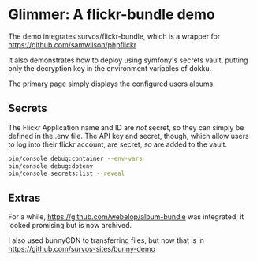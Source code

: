 # Glimmer: A flickr-bundle demo

The demo integrates survos/flickr-bundle, which is a wrapper for https://github.com/samwilson/phpflickr

It also demonstrates how to deploy using symfony's secrets vault, putting only the decryption key in the environment variables of dokku.

The primary page simply displays the configured users albums.  

## Secrets



The Flickr Application name and ID are _not_ secret, so they can simply be defined in the .env file.
The API key and secret, though, which allow users to log into their flickr account, are secret, so are added to the vault.



```bash
bin/console debug:container --env-vars
bin/console debug:dotenv
bin/console secrets:list --reveal
```

## Extras

For a while, https://github.com/webelop/album-bundle was integrated, it looked promising but is now archived.

I also used bunnyCDN to transferring files, but now that is in https://github.com/survos-sites/bunny-demo


